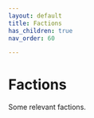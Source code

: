 ```yaml
---
layout: default
title: Factions
has_children: true
nav_order: 60

---
```


# Factions

Some relevant factions.